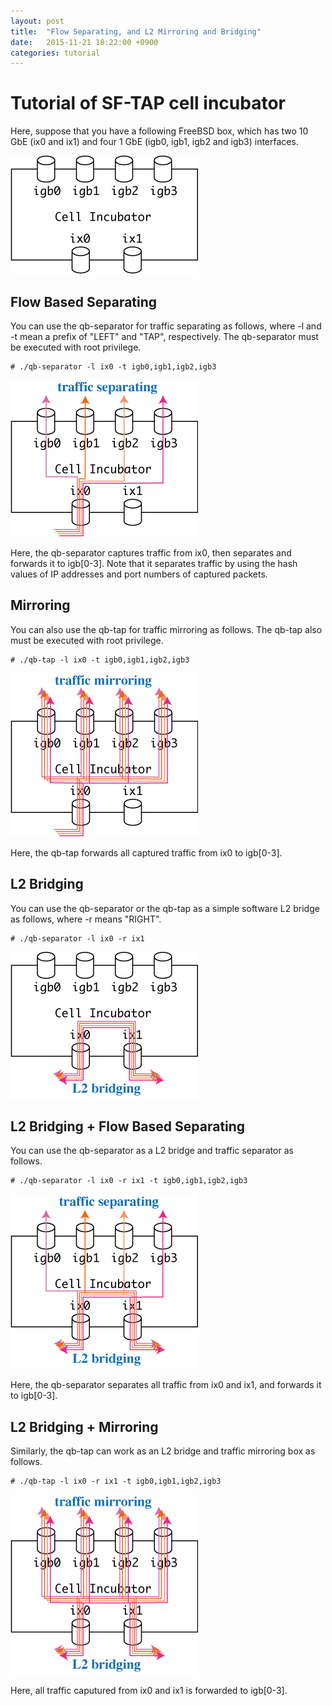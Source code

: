 ```yaml
---
layout: post
title:  "Flow Separating, and L2 Mirroring and Bridging"
date:   2015-11-21 18:22:00 +0900
categories: tutorial
---
```


# Tutorial of SF-TAP cell incubator

Here, suppose that you have a following FreeBSD box, which has two 10 GbE (ix0 and ix1) and four 1 GbE (igb0, igb1, igb2 and igb3) interfaces.

![qb01 qb01](/assets/qb/qb01.png)

## Flow Based Separating

You can use the qb-separator for traffic separating as follows,
where -l and -t mean a prefix of "LEFT" and "TAP", respectively.
The qb-separator must be executed with root privilege.

    # ./qb-separator -l ix0 -t igb0,igb1,igb2,igb3

![qb02 qb02](/assets/qb/qb02.png)

Here, the qb-separator captures traffic from ix0, then separates and forwards
it to igb[0-3].
Note that it separates traffic by using the hash values of
IP addresses and port numbers of captured packets.

## Mirroring

You can also use the qb-tap for traffic mirroring as follows.
The qb-tap also must be executed with root privilege.

    # ./qb-tap -l ix0 -t igb0,igb1,igb2,igb3

![qb03 qb03](/assets/qb/qb03.png)

Here, the qb-tap forwards all captured traffic from ix0 to igb[0-3].

## L2 Bridging

You can use the qb-separator or the qb-tap as a simple software L2 bridge
as follows, where -r means "RIGHT".

    # ./qb-separator -l ix0 -r ix1

![qb04 qb04](/assets/qb/qb04.png)

## L2 Bridging + Flow Based Separating

You can use the qb-separator as a L2 bridge and traffic separator as follows.

    # ./qb-separator -l ix0 -r ix1 -t igb0,igb1,igb2,igb3

![qb05 qb05](/assets/qb/qb05.png)

Here, the qb-separator separates all traffic from ix0 and ix1,
and forwards it to igb[0-3].

## L2 Bridging + Mirroring

Similarly, the qb-tap can work as an L2 bridge and traffic mirroring box as follows.

    # ./qb-tap -l ix0 -r ix1 -t igb0,igb1,igb2,igb3

![qb06 qb06](/assets/qb/qb06.png)

Here, all traffic caputured from ix0 and ix1 is forwarded to igb[0-3].
